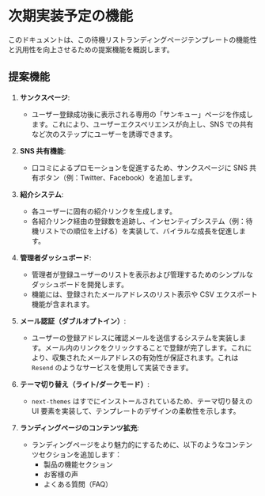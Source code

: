 # 次期実装予定の機能

このドキュメントは、この待機リストランディングページテンプレートの機能性と汎用性を向上させるための提案機能を概説します。

## 提案機能

1.  **サンクスページ**:

    - ユーザー登録成功後に表示される専用の「サンキュー」ページを作成します。これにより、ユーザーエクスペリエンスが向上し、SNS での共有など次のステップにユーザーを誘導できます。

2.  **SNS 共有機能**:

    - 口コミによるプロモーションを促進するため、サンクスページに SNS 共有ボタン（例：Twitter、Facebook）を追加します。

3.  **紹介システム**:

    - 各ユーザーに固有の紹介リンクを生成します。
    - 各紹介リンク経由の登録数を追跡し、インセンティブシステム（例：待機リストでの順位を上げる）を実装して、バイラルな成長を促進します。

4.  **管理者ダッシュボード**:

    - 管理者が登録ユーザーのリストを表示および管理するためのシンプルなダッシュボードを開発します。
    - 機能には、登録されたメールアドレスのリスト表示や CSV エクスポート機能が含まれます。

5.  **メール認証（ダブルオプトイン）**:

    - ユーザーの登録アドレスに確認メールを送信するシステムを実装します。メール内のリンクをクリックすることで登録が完了します。これにより、収集されたメールアドレスの有効性が保証されます。これは `Resend` のようなサービスを使用して実装できます。

6.  **テーマ切り替え（ライト/ダークモード）**:

    - `next-themes` はすでにインストールされているため、テーマ切り替えの UI 要素を実装して、テンプレートのデザインの柔軟性を示します。

7.  **ランディングページのコンテンツ拡充**:
    - ランディングページをより魅力的にするために、以下のようなコンテンツセクションを追加します：
      - 製品の機能セクション
      - お客様の声
      - よくある質問（FAQ）
